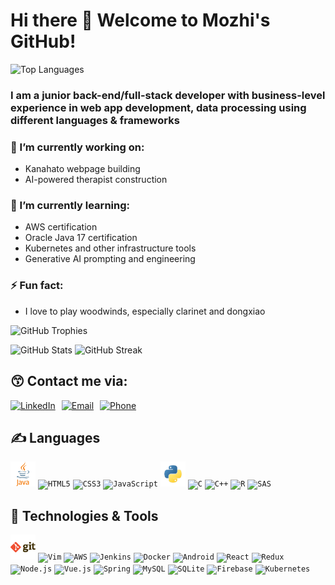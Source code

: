 # Hi there 👋 Welcome to Mozhi's GitHub!

![Top Languages](https://github-readme-stats.vercel.app/api/top-langs/?username=Mozhi21&layout=compact&theme=radical)

### I am a junior back-end/full-stack developer with business-level experience in web app development, data processing using different languages & frameworks

### 🔭 I’m currently working on:
- Kanahato webpage building
- AI-powered therapist construction

### 🌱 I’m currently learning:
- AWS certification
- Oracle Java 17 certification
- Kubernetes and other infrastructure tools
- Generative AI prompting and engineering

### ⚡ Fun fact:
- I love to play woodwinds, especially clarinet and dongxiao

![GitHub Trophies](https://github-profile-trophy.vercel.app/?username=Mozhi21&theme=radical)

![GitHub Stats](https://github-readme-stats.vercel.app/api?username=Mozhi21&show_icons=true&theme=radical)
![GitHub Streak](https://github-readme-streak-stats.herokuapp.com/?user=Mozhi21&theme=radical)

## 😙 Contact me via:

<div style="display: flex; gap: 10px;">
  <a href="https://www.linkedin.com/in/mozhi-shen/" target="_blank">
    <img alt="LinkedIn" height="40" src="https://img.icons8.com/color/48/000000/linkedin.png">
  </a>
  <a href="mailto:mzshen41@gmail.com" target="_blank">
    <img alt="Email" height="40" src="https://img.icons8.com/?size=100&id=P7UIlhbpWzZm&format=png&color=000000">
  </a>
  <a href="tel:984-292-2428" target="_blank">
    <img alt="Phone" height="40" src="https://img.icons8.com/?size=100&id=13616&format=png&color=000000">
  </a>
</div>

## ✍️ Languages

<code><img alt="Java" height="40" src="https://raw.githubusercontent.com/github/explore/80688e429a7d4ef2fca1e82350fe8e3517d3494d/topics/java/java.png"></code>
<code><img alt="HTML5" height="40" src="https://cdn-icons-png.freepik.com/512/4248/4248142.png"></code>
<code><img alt="CSS3" height="40" src="https://banner2.cleanpng.com/20190911/pjg/transparent-css-icon-css3-icon-internet-icon-5d78a17f3f3128.6023300015681867512588.jpg"></code>
<code><img alt="JavaScript" height="40" src="https://cdn.jsdelivr.net/gh/devicons/devicon/icons/javascript/javascript-original.svg"></code>
<code><img alt="Python" height="40" src="https://raw.githubusercontent.com/github/explore/80688e429a7d4ef2fca1e82350fe8e3517d3494d/topics/python/python.png"></code>
<code><img alt="C" height="40" src="https://cdn.jsdelivr.net/gh/devicons/devicon/icons/c/c-original.svg"></code>
<code><img alt="C++" height="40" src="https://cdn.jsdelivr.net/gh/devicons/devicon/icons/cplusplus/cplusplus-original.svg"></code>
<code><img alt="R" height="40" src="https://cdn.jsdelivr.net/gh/devicons/devicon/icons/r/r-original.svg"></code>
<code><img alt="SAS" height="40" src="https://www.bloorresearch.com/wp-content/uploads/2013/03/sas-logo.png"></code>

## 🔧 Technologies & Tools 

<code><img alt="Git" height="40" src="https://raw.githubusercontent.com/github/explore/80688e429a7d4ef2fca1e82350fe8e3517d3494d/topics/git/git.png"></code>
<code><img alt="Vim" height="40" src="https://cdn.jsdelivr.net/gh/devicons/devicon/icons/vim/vim-original.svg"></code>
<code><img alt="AWS" height="40" src="https://cdn.jsdelivr.net/gh/devicons/devicon/icons/amazonwebservices/amazonwebservices-plain-wordmark.svg"></code>
<code><img alt="Jenkins" height="40" src="https://cdn.jsdelivr.net/gh/devicons/devicon/icons/jenkins/jenkins-original.svg"></code>
<code><img alt="Docker" height="40" src="https://cdn.jsdelivr.net/gh/devicons/devicon/icons/docker/docker-original.svg"></code>
<code><img alt="Android" height="40" src="https://cdn.jsdelivr.net/gh/devicons/devicon/icons/android/android-original.svg"></code>
<code><img alt="React" height="40" src="https://cdn.jsdelivr.net/gh/devicons/devicon/icons/react/react-original-wordmark.svg"></code>
<code><img alt="Redux" height="40" src="https://cdn.jsdelivr.net/gh/devicons/devicon/icons/redux/redux-original.svg"></code>
<code><img alt="Node.js" height="40" src="https://cdn.jsdelivr.net/gh/devicons/devicon/icons/nodejs/nodejs-original-wordmark.svg"></code>
<code><img alt="Vue.js" height="40" src="https://img.icons8.com/?size=100&id=eETV3RNHVrWA&format=png&color=000000"></code>
<code><img alt="Spring" height="40" src="https://cdn.jsdelivr.net/gh/devicons/devicon/icons/spring/spring-original.svg"></code>
<code><img alt="MySQL" height="40" src="https://cdn.jsdelivr.net/gh/devicons/devicon/icons/mysql/mysql-original-wordmark.svg"></code>
<code><img alt="SQLite" height="40" src="https://cdn.jsdelivr.net/gh/devicons/devicon/icons/sqlite/sqlite-original-wordmark.svg"></code>
<code><img alt="Firebase" height="40" src="https://encrypted-tbn0.gstatic.com/images?q=tbn:ANd9GcRi9OsJzubTLv_kIqv-6A8JR-xS4ScR5ZzOxVNB465Vqdl7KUmMa-9rlyQY-kY2dh-1wnI&usqp=CAU"></code>
<code><img alt="Kubernetes" height="40" src="https://img.icons8.com/?size=100&id=CqBpWhjRSWV1&format=png&color=000000&background=ffffff"></code>
